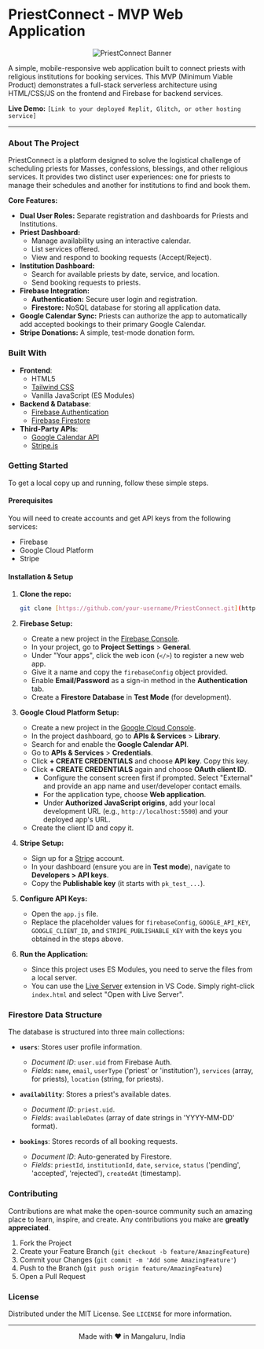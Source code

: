 # PriestConnect - MVP Web Application

<p align="center">
  <img src="https://placehold.co/600x300/6366f1/ffffff?text=PriestConnect&font=inter" alt="PriestConnect Banner">
</p>

A simple, mobile-responsive web application built to connect priests with religious institutions for booking services. This MVP (Minimum Viable Product) demonstrates a full-stack serverless architecture using HTML/CSS/JS on the frontend and Firebase for backend services.

**Live Demo:** `[Link to your deployed Replit, Glitch, or other hosting service]`

---

### About The Project

PriestConnect is a platform designed to solve the logistical challenge of scheduling priests for Masses, confessions, blessings, and other religious services. It provides two distinct user experiences: one for priests to manage their schedules and another for institutions to find and book them.

**Core Features:**

* **Dual User Roles:** Separate registration and dashboards for Priests and Institutions.
* **Priest Dashboard:**
    * Manage availability using an interactive calendar.
    * List services offered.
    * View and respond to booking requests (Accept/Reject).
* **Institution Dashboard:**
    * Search for available priests by date, service, and location.
    * Send booking requests to priests.
* **Firebase Integration:**
    * **Authentication:** Secure user login and registration.
    * **Firestore:** NoSQL database for storing all application data.
* **Google Calendar Sync:** Priests can authorize the app to automatically add accepted bookings to their primary Google Calendar.
* **Stripe Donations:** A simple, test-mode donation form.

### Built With

* **Frontend**:
    * HTML5
    * [Tailwind CSS](https://tailwindcss.com/)
    * Vanilla JavaScript (ES Modules)
* **Backend & Database**:
    * [Firebase Authentication](https://firebase.google.com/docs/auth)
    * [Firebase Firestore](https://firebase.google.com/docs/firestore)
* **Third-Party APIs**:
    * [Google Calendar API](https://developers.google.com/calendar/api)
    * [Stripe.js](https://stripe.com/docs/js)

### Getting Started

To get a local copy up and running, follow these simple steps.

#### Prerequisites

You will need to create accounts and get API keys from the following services:
* Firebase
* Google Cloud Platform
* Stripe

#### Installation & Setup

1.  **Clone the repo:**
    ```sh
    git clone [https://github.com/your-username/PriestConnect.git](https://github.com/your-username/PriestConnect.git)
    ```

2.  **Firebase Setup:**
    * Create a new project in the [Firebase Console](https://console.firebase.google.com/).
    * In your project, go to **Project Settings** > **General**.
    * Under "Your apps", click the web icon (`</>`) to register a new web app.
    * Give it a name and copy the `firebaseConfig` object provided.
    * Enable **Email/Password** as a sign-in method in the **Authentication** tab.
    * Create a **Firestore Database** in **Test Mode** (for development).

3.  **Google Cloud Platform Setup:**
    * Create a new project in the [Google Cloud Console](https://console.cloud.google.com/).
    * In the project dashboard, go to **APIs & Services** > **Library**.
    * Search for and enable the **Google Calendar API**.
    * Go to **APIs & Services** > **Credentials**.
    * Click **+ CREATE CREDENTIALS** and choose **API key**. Copy this key.
    * Click **+ CREATE CREDENTIALS** again and choose **OAuth client ID**.
        * Configure the consent screen first if prompted. Select "External" and provide an app name and user/developer contact emails.
        * For the application type, choose **Web application**.
        * Under **Authorized JavaScript origins**, add your local development URL (e.g., `http://localhost:5500`) and your deployed app's URL.
    * Create the client ID and copy it.

4.  **Stripe Setup:**
    * Sign up for a [Stripe](https://stripe.com/) account.
    * In your dashboard (ensure you are in **Test mode**), navigate to **Developers > API keys**.
    * Copy the **Publishable key** (it starts with `pk_test_...`).

5.  **Configure API Keys:**
    * Open the `app.js` file.
    * Replace the placeholder values for `firebaseConfig`, `GOOGLE_API_KEY`, `GOOGLE_CLIENT_ID`, and `STRIPE_PUBLISHABLE_KEY` with the keys you obtained in the steps above.

6.  **Run the Application:**
    * Since this project uses ES Modules, you need to serve the files from a local server.
    * You can use the [Live Server](https://marketplace.visualstudio.com/items?itemName=ritwickdey.LiveServer) extension in VS Code. Simply right-click `index.html` and select "Open with Live Server".

### Firestore Data Structure

The database is structured into three main collections:

* **`users`**: Stores user profile information.
    * *Document ID*: `user.uid` from Firebase Auth.
    * *Fields*: `name`, `email`, `userType` ('priest' or 'institution'), `services` (array, for priests), `location` (string, for priests).

* **`availability`**: Stores a priest's available dates.
    * *Document ID*: `priest.uid`.
    * *Fields*: `availableDates` (array of date strings in 'YYYY-MM-DD' format).

* **`bookings`**: Stores records of all booking requests.
    * *Document ID*: Auto-generated by Firestore.
    * *Fields*: `priestId`, `institutionId`, `date`, `service`, `status` ('pending', 'accepted', 'rejected'), `createdAt` (timestamp).

### Contributing

Contributions are what make the open-source community such an amazing place to learn, inspire, and create. Any contributions you make are **greatly appreciated**.

1.  Fork the Project
2.  Create your Feature Branch (`git checkout -b feature/AmazingFeature`)
3.  Commit your Changes (`git commit -m 'Add some AmazingFeature'`)
4.  Push to the Branch (`git push origin feature/AmazingFeature`)
5.  Open a Pull Request

### License

Distributed under the MIT License. See `LICENSE` for more information.

---
<p align="center">
  Made with ❤️ in Mangaluru, India
</p>

